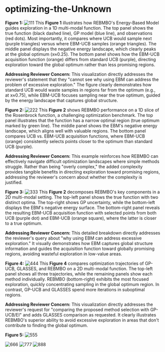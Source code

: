 # optimizing-the-Unknown
**Figure 1:**
![111](./1D_optiming_processing.png)
This **Figure 1** illustrates how REBMBO's Energy-Based Model guides exploration in a 1D multi-modal function. The top panel shows the true function (black dashed line), GP model (blue line), and observations (red dots). Most importantly, it compares where UCB would sample next (purple triangles) versus where EBM-UCB samples (orange triangles). The middle panel displays the negative energy landscape, which clearly peaks at the global optimum (x≈0.25). The bottom panel shows how the EBM-UCB acquisition function (orange) differs from standard UCB (purple), directing exploration toward the global optimum rather than less promising regions.

**Addressing Reviewer Concern:** This visualization directly addresses the reviewer's statement that they "cannot see why using EBM can address the problem of excessive exploration." The figure clearly demonstrates how standard UCB would waste samples in regions far from the optimum (e.g., at x≈0.75), while EBM-UCB focuses sampling near the true optimum, guided by the energy landscape that captures global structure.

**Figure 2:**
![222](./1D_different_method.png)
This **Figure 2** shows REBMBO performance on a 1D slice of the Rosenbrock function, a challenging optimization benchmark. The top panel illustrates that the function has a narrow optimal region (true optimum marked by green line). The middle panel shows the EBM's negative energy landscape, which aligns well with valuable regions. The bottom panel compares UCB vs. EBM-UCB acquisition functions, where EBM-UCB (orange) consistently selects points closer to the optimum than standard UCB (purple).

**Addressing Reviewer Concern:** This example reinforces how REBMBO can effectively navigate difficult optimization landscapes where simple methods struggle. Rather than being "overly complex," the added complexity provides tangible benefits in directing exploration toward promising regions, addressing the reviewer's concern about whether the complexity is justified.

**Figure 3:**
![333](./2D_optimizating_processing.png)
This **Figure 2** decomposes REBMBO's key components in a 2D multi-modal setting. The top-left panel shows the true function with two distinct optima. The top-right shows GP uncertainty, while the bottom-left displays the EBM's negative energy surface. The bottom-right panel reveals the resulting EBM-UCB acquisition function with selected points from both UCB (purple dot) and EBM-UCB (orange square), where the latter is closer to a true optimum.

**Addressing Reviewer Concern:** This detailed breakdown directly addresses the reviewer's query about "why using EBM can address excessive exploration." It visually demonstrates how EBM captures global structure information and guides the acquisition function toward globally promising regions, avoiding wasteful exploration in low-value areas.

**Figure 4:** 
![444](./GP-UCB_GLASSES_REBMBO_method.png)
This **Figure 4** compares optimization trajectories of GP-UCB, GLASSES, and REBMBO on a 2D multi-modal function. The top-left panel shows all three trajectories, while the remaining panels show each method individually. REBMBO (bottom-right) exhibits the most focused exploration, quickly concentrating sampling in the global optimum region. In contrast, GP-UCB and GLASSES spend more iterations in suboptimal regions.

**Addressing Reviewer Concern:** This visualization directly addresses the reviewer's request for "comparing the proposed method selection with GP-UCB/EI" and adds GLASSES comparison as requested. It clearly illustrates REBMBO's superior ability to avoid excessive exploration in areas that don't contribute to finding the global optimum.

**Figure 5:**
![555](./REBMBO_benefits_costs.png)



![666](./REBMBO_GP-UCB_comparison_table.png)
![777](./Performance_Indicator_Heat_Map.png)
![888](./all_method_comparing.png)
